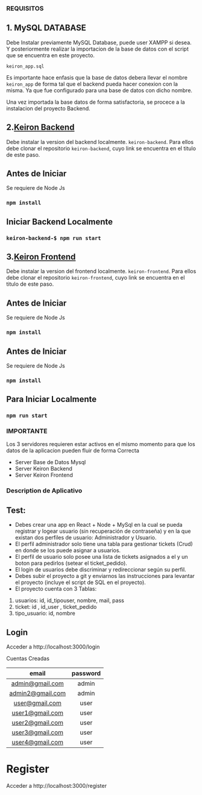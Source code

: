 
### REQUISITOS
## 1. MySQL DATABASE
Debe Instalar previamente MySQL Database, puede user XAMPP si desea. Y posteriormente realizar la importacion de la base de datos con el script que se encuentra en este proyecto. 

`keiron_app.sql`

Es importante hace enfasis que la base de datos debera llevar el nombre `keiron_app` de forma tal que el backend pueda hacer conexion con la misma. Ya que fue configurado para una base de datos con dicho nombre.


Una vez importada la base datos de forma satisfactoria, se procece a la instalacion del proyecto Backend.


## 2.[Keiron Backend](https://github.com/damr67/keiron-backend)
Debe instalar la version del backend localmente. `keiron-backend`. Para ellos debe clonar el repositorio `keiron-backend`, cuyo link se encuentra en el titulo de este paso.



## Antes de Iniciar
Se requiere de Node Js
### `npm install`

## Iniciar Backend Localmente
### `keiron-backend-$ npm run start`


## 3.[Keiron Frontend](https://github.com/damr67/keiron-frontend)
Debe instalar la version del frontend localmente. `keiron-frontend`. Para ellos debe clonar el repositorio `keiron-frontend`, cuyo link se encuentra en el titulo de este paso. 

## Antes de Iniciar
Se requiere de Node Js
### `npm install`


## Antes de Iniciar
Se requiere de Node Js
### `npm install`

## Para Iniciar Localmente
### `npm run start`

### IMPORTANTE 
Los 3 servidores requieren estar activos en el mismo momento para que los datos de la aplicacion pueden fluir de forma Correcta
- Server Base de Datos Mysql
- Server Keiron Backend
- Server Keiron Frontend


### Description de Aplicativo
## Test:
- Debes crear una app en React + Node + MySql en la cual se pueda registrar y logear usuario (sin recuperación de contraseña) y en la que existan dos perfiles de usuario: Administrador y Usuario.
- El perfil administrador solo tiene una tabla para gestionar tickets (Crud) en donde se los puede asignar a usuarios.
- El perfil de usuario solo posee una lista de tickets asignados a el y un boton para pedirlos (setear el ticket_pedido).
- El login de usuarios debe discriminar y redireccionar según su perfil.
- Debes subir el proyecto a git y enviarnos las instrucciones para levantar el proyecto (incluye el script de SQL en el proyecto).
- El proyecto cuenta con 3 Tablas:
1. usuarios: id, id_tipouser, nombre, mail, pass
2. ticket: id , id_user , ticket_pedido
3. tipo_usuario: id, nombre



## Login
Acceder a http://localhost:3000/login

Cuentas Creadas

|email|password|
|:-------:|:--------:|
| admin@gmail.com| admin|
|admin2@gmail.com| admin|
| user@gmail.com | user|
|user1@gmail.com| user|
|user2@gmail.com| user|
|user3@gmail.com| user|
|user4@gmail.com| user|

# Register
Acceder a http://localhost:3000/register




